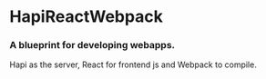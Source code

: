 # HapiReactWebpack

### A blueprint for developing webapps. 

Hapi as the server, React for frontend js and Webpack to
compile.
